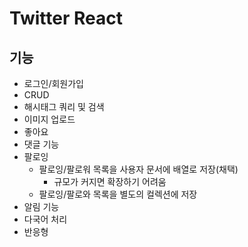 # Twitter React

## 기능

- 로그인/회원가입
- CRUD
- 해시태그 쿼리 및 검색
- 이미지 업로드
- 좋아요
- 댓글 기능
- 팔로잉
  - 팔로잉/팔로워 목록을 사용자 문서에 배열로 저장(채택)
    - 규모가 커지면 확장하기 어려움
  - 팔로잉/팔로와 목록을 별도의 컬렉션에 저장
- 알림 기능
- 다국어 처리
- 반응형
